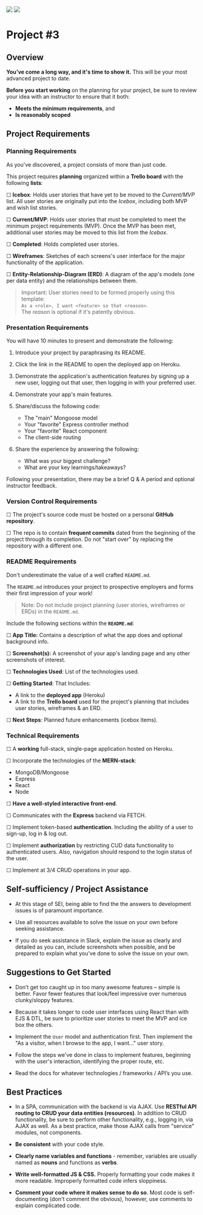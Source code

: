<img src="https://i.imgur.com/NQXEQci.png">
<img = src="https://ga-dash.s3.amazonaws.com/production/assets/logo-9f88ae6c9c3871690e33280fcf557f33.png"> 

# Project #3

## Overview

**You’ve come a long way, and it's time to show it.** This will be your most advanced project to date.

**Before you start working** on the planning for your project, be sure to review your idea with an instructor to ensure that it both:

- **Meets the minimum requirements**, and
- **Is reasonably scoped**

## Project Requirements

### Planning Requirements

As you've discovered, a project consists of more than just code.

This project requires **planning** organized within a **Trello board** with the following **lists**:

☐ **Icebox**: Holds user stories that have yet to be moved to the _Current/MVP_ list. All user stories are originally put into the _Icebox_, including both MVP and wish list stories. 

☐ **Current/MVP**: Holds user stories that must be completed to meet the minimum project requirements (MVP). Once the MVP has been met, additional user stories may be moved to this list from the _Icebox_.

☐ **Completed**: Holds completed user stories. 

☐ **Wireframes**: Sketches of each screens's user interface for the major functionality of the application.

☐ **Entity-Relationship-Diagram (ERD)**: A diagram of the app's models (one per data entity) and the relationships between them.

> Important: User stories need to be formed properly using this template:<br>`As a <role>, I want <feature> so that <reason>`.<br>The _reason_ is optional if it's patently obvious.

### Presentation Requirements

You will have 10 minutes to present and demonstrate the following:

1. Introduce your project by paraphrasing its README.

2. Click the link in the README to open the deployed app on Heroku.

3. Demonstrate the application's authentication features by signing up a new user, logging out that user, then logging in with your preferred user.

4. Demonstrate your app's main features.

5. Share/discuss the following code:

	- The "main" Mongoose model
	- Your "favorite" Express controller method
	- Your "favorite" React component
	- The client-side routing

6. Share the experience by answering the following:

	- What was your biggest challenge?
	- What are your key learnings/takeaways?

Following your presentation, there may be a brief Q & A period and optional instructor feedback.

### Version Control Requirements

☐ The project's source code must be hosted on a personal **GitHub repository**.

☐ The repo is to contain **frequent commits** dated from the beginning of the project through its completion. Do not "start over" by replacing the repository with a different one.

### README Requirements

Don't underestimate the value of a well crafted `README.md`.

The `README.md` introduces your project to prospective employers and forms their first impression of your work!

> Note: Do not include project planning (user stories, wireframes or ERDs) in the `README.md`.

Include the following sections within the **`README.md`**:

☐ **App Title:** Contains a description of what the app does and optional background info.
  
☐ **Screenshot(s):** A screenshot of your app's landing page and any other screenshots of interest.
  
☐ **Technologies Used**: List of the technologies used.
    
☐ **Getting Started**: That Includes:
  	
- A link to the **deployed app** (Heroku)
- A link to the **Trello board** used for the project's planning that includes user stories, wireframes & an ERD.
  
☐ **Next Steps**: Planned future enhancements (icebox items).
  
### Technical Requirements

☐ A **working** full-stack, single-page application hosted on Heroku.

☐ Incorporate the technologies of the **MERN-stack**:

- MongoDB/Mongoose
- Express
- React
- Node

☐ **Have a well-styled interactive front-end**.

☐ Communicates with the **Express** backend via FETCH.

☐ Implement token-based **authentication**.  Including the ability of a user to sign-up, log in & log out.

☐ Implement **authorization** by restricting CUD data functionality to authenticated users. Also, navigation should respond to the login status of the user.

☐ Implement at 3/4 CRUD operations in your app.

## Self-sufficiency / Project Assistance

- At this stage of SEI, being able to find the the answers to development issues is of paramount importance. 

- Use all resources available to solve the issue on your own before seeking assistance.

- If you do seek assistance in Slack, explain the issue as clearly and detailed as you can, include screenshots when possible, and be prepared to explain what you've done to solve the issue on your own.

## Suggestions to Get Started

- Don’t get too caught up in too many awesome features – simple is better. Favor fewer features that look/feel impressive over numerous clunky/sloppy features.

- Because it takes longer to code user interfaces using React than with EJS & DTL, be sure to prioritize user stories to meet the MVP and ice box the others.

- Implement the `User` model and authentication first. Then implement the "As a visitor, when I browse to the app, I want..." user story.

- Follow the steps we've done in class to implement features, beginning with the user's interaction, identifying the proper route, etc. 

- Read the docs for whatever technologies / frameworks / API’s you use.

## Best Practices

- In a SPA, communication with the backend is via AJAX.  Use **RESTful API routing to CRUD your data entities (resources)**.  In addition to CRUD functionality, be sure to perform other functionality, e.g., logging in, via AJAX as well. As a best practice, make those AJAX calls from "service" modules, not components.

- **Be consistent** with your code style.

- **Clearly name variables and functions** - remember, variables are usually named as **nouns** and functions as **verbs**.

- **Write well-formatted JS & CSS.** Properly formatting your code makes it more readable. Improperly formatted code infers sloppiness.

- **Comment your code where it makes sense to do so**. Most code is self-documenting (don't comment the obvious), however, use comments to explain complicated code.

